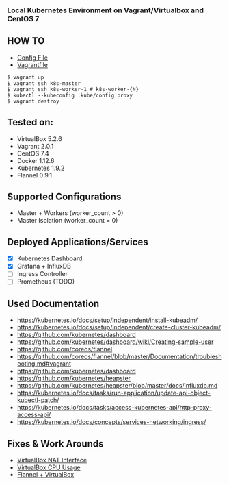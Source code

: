 ### Local Kubernetes Environment on Vagrant/Virtualbox and CentOS 7

## HOW TO
- [Config File](config.rb)
- [Vagrantfile](Vagrantfile)

```
$ vagrant up
$ vagrant ssh k8s-master
$ vagrant ssh k8s-worker-1 # k8s-worker-{N}
$ kubectl --kubeconfig .kube/config proxy
$ vagrant destroy
```

## Tested on:
- VirtualBox 5.2.6
- Vagrant 2.0.1
- CentOS 7.4
- Docker 1.12.6
- Kubernetes 1.9.2
- Flannel 0.9.1

## Supported Configurations
- Master + Workers (worker_count > 0)
- Master Isolation (worker_count = 0)

## Deployed Applications/Services
- [x] Kubernetes Dashboard
- [x] Grafana + InfluxDB
- [ ] Ingress Controller
- [ ] Prometheus (TODO)

## Used Documentation
- https://kubernetes.io/docs/setup/independent/install-kubeadm/
- https://kubernetes.io/docs/setup/independent/create-cluster-kubeadm/
- https://github.com/kubernetes/dashboard
- https://github.com/kubernetes/dashboard/wiki/Creating-sample-user
- https://github.com/coreos/flannel
- https://github.com/coreos/flannel/blob/master/Documentation/troubleshooting.md#vagrant
- https://github.com/kubernetes/dashboard
- https://github.com/kubernetes/heapster
- https://github.com/kubernetes/heapster/blob/master/docs/influxdb.md
- https://kubernetes.io/docs/tasks/run-application/update-api-object-kubectl-patch/
- https://kubernetes.io/docs/tasks/access-kubernetes-api/http-proxy-access-api/
- https://kubernetes.io/docs/concepts/services-networking/ingress/

## Fixes & Work Arounds
- [VirtualBox NAT Interface](Vagrantfile#L21)
- [VirtualBox CPU Usage](Vagrantfile#L22)
- [Flannel + VirtualBox](configs/kube-flannel.yaml#L111)
